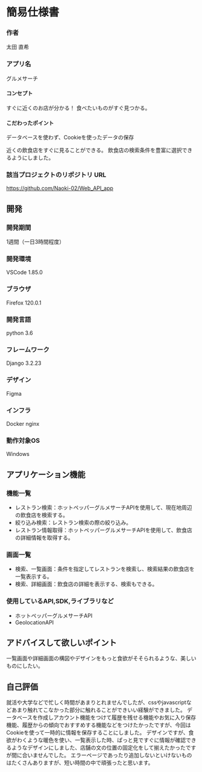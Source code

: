 # 簡易仕様書

### 作者
太田 直希
### アプリ名
グルメサーチ

#### コンセプト
すぐに近くのお店が分かる！
食べたいものがすぐ見つかる。

#### こだわったポイント
データベースを使わず、Cookieを使ったデータの保存

近くの飲食店をすぐに見ることができる。
飲食店の検索条件を豊富に選択できるようにしました。

### 該当プロジェクトのリポジトリ URL
https://github.com/Naoki-02/Web_API_app

## 開発

### 開発期間
1週間（一日3時間程度）

### 開発環境
VSCode 1.85.0

### ブラウザ
Firefox 120.0.1

### 開発言語
python 3.6

### フレームワーク
Django 3.2.23

### デザイン
Figma

### インフラ
Docker
nginx

### 動作対象OS
Windows

## アプリケーション機能

### 機能一覧
- レストラン検索：ホットペッパーグルメサーチAPIを使用して、現在地周辺の飲食店を検索する。
- 絞り込み検索：レストラン検索の際の絞り込み。
- レストラン情報取得：ホットペッパーグルメサーチAPIを使用して、飲食店の詳細情報を取得する。

### 画面一覧
- 検索、一覧画面：条件を指定してレストランを検索し、検索結果の飲食店を一覧表示する。
- 検索、詳細画面：飲食店の詳細を表示する、検索もできる。

### 使用しているAPI,SDK,ライブラリなど
- ホットペッパーグルメサーチAPI
- GeolocationAPI

## アドバイスして欲しいポイント
一覧画面や詳細画面の構図やデザインをもっと食欲がそそられるような、美しいものにしたい。

## 自己評価
就活や大学などで忙しく時間があまりとれませんでしたが、cssやjavascriptなどあまり触れてこなかった部分に触れることができいい経験ができました。
データベースを作成しアカウント機能をつけて履歴を残せる機能やお気に入り保存機能、履歴からの傾向でおすすめする機能などをつけたかったですが、今回はCookieを使って一時的に情報を保存することにしました。
デザインですが、食欲がわくような暖色を使い、一覧表示した時、ぱっと見ですぐに情報が確認できるようなデザインにしました、店舗の文の位置の固定化をして揃えたかったですが間に合いませんでした。
エラーページであったり追加しないといけないものはたくさんありますが、短い時間の中で頑張ったと思います。
